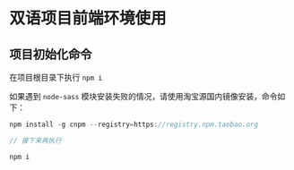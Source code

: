 # 双语项目前端环境使用

## 项目初始化命令

在项目根目录下执行 `npm i`

如果遇到 `node-sass` 模块安装失败的情况，请使用淘宝源国内镜像安装，命令如下： 

``` js
npm install -g cnpm --registry=https://registry.npm.taobao.org

// 接下来再执行

npm i

```